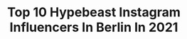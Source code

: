 ---
title: Top 10 Hypebeast Instagram Influencers In Berlin In 2021
description: >-
  Find top hypebeast Instagram influencers in Berlin in 2021. Most popular hashtags: #hypebeast #berlin #model #fashion.
platform: Instagram
hits: 34
text_top: See the most popular Instagram influencers on inBeat.
text_bottom: inBeat has 34 Instagram influencers like this in Berlin, Germany for you to connect with.
profiles:
  - username: "babaylin______"
    fullname: >-
      𝝠𝗬𝗟𝗜𝗡   |   𝗕𝝠𝗕𝝠 𝝠𝗬𝗟𝗜𝗡
    bio: >-
      Letztes Musikvideo👇🏼
    location: "Germany"
    followers: 9321
    engagement: 936
    commentsToLikes: 0.034284
    id: ck6ucp812gukl0j71f9035ozu
    verified: false
    hashtags: "#069, #staysafe, #instagram, #vintage"
  - username: "_p_a_u_l_z_i_m_m_e_r_"
    fullname: >-
      🔴 P A U L▪️Z I M M E R 🔴
    bio: >-
      People Photography All Pictures © Paul Zimmer 📸 TikTok: 15K ⬆️
    location: "Germany"
    followers: 61858
    engagement: 262
    commentsToLikes: 0.029767
    id: ck8tctk3l0mi40j78m0pjvnrs
    verified: false
    hashtags: "#streetleaks, #behindthescenes, #createexplore, #oscar"
  - username: "saaliimo"
    fullname: >-
      S A L I M 🥀
    bio: >-
      👻 | Snapchat: Saaliimo10 🎶 | TikTok: Saaliimo (+752k) 🎥 | YouTube: Saaliimo 💌 | Anfragen: salimo.business@web.de
    location: "Germany"
    followers: 88121
    engagement: 1213
    commentsToLikes: 0.186904
    id: ck5zz3jx6b0hh0i14tfzrm6rm
    verified: false
    hashtags: "#hannover, #model, #hannoverliebt, #verlosung"
  - username: "jonathan.schoeck"
    fullname: >-
      Jonathan Schoeck📍Berlin
    bio: >-
      📲 |Follow me on Tik Tok (500k+) 👟|Inspiration for #streetstyle 💪🏼|Fitness 🌱|Vegan ✈️|Travel 📩|jonathanschoeck.jo@gmail.com
    location: "Germany"
    followers: 49873
    engagement: 268
    commentsToLikes: 0.052270
    id: ck14i5q33drpc0i19r9val9ys
    verified: false
    hashtags: "#streetstyle, #ootdmens, #heidelberg, #guyswithstyle"
  - username: "ma__hmou__d"
    fullname: >-
      👤 Mahmoud
    bio: >-
      ❤☀💚 ● Streetwear🔥 ● Photography📸 ● Hairstylist💈 ● Fitness🏋
    location: "Germany"
    followers: 10036
    engagement: 1130
    commentsToLikes: 0.136416
    id: ck6uevi6mtbch0j71885w8t5x
    verified: false
    hashtags: "#berlin, #look, #ootd, #style"
  - username: "sasha_king030"
    fullname: >-
      𝗦asha
    bio: >-
      Berlin📍 lifestyle | fashion | photography your favourite vegetarian 🌱 business/shooting requests: dm/mail
    location: "Germany"
    followers: 4180
    engagement: 1471
    commentsToLikes: 0.033323
    id: ck5hclkaxip610i11xdlu1qb8
    verified: false
    hashtags: "#blueeyes, #freckles, #berlinfashion, #itscoronatime"
  - username: "ricooder"
    fullname: >-
      Rico Oder
    bio: >-
      📷 Timelapse | Photography | VanBuild ⚓️ Berlin, Germany 🇩🇪 📩 contact@ricooder.com 📺 Watch my #Berlin Video in 4K here:
    location: "Germany"
    followers: 28039
    engagement: 685
    commentsToLikes: 0.037829
    id: ck0u2ezx4zqdy0i19jcg9jnxl
    verified: false
    hashtags: "#visit, #moodygrams, #timelapsed, #allaboutadventures"
  - username: "kanaomapp"
    fullname: >-
      𝕂 𝔸 ℕ 𝔸 𝕆   𝕄 𝔸 ℙ ℙ
    bio: >-
      Berlin, Germany TikTok: Kanaomapp {45k} Liked alle Posts und ich schau bei euch vorbei 🩸
    location: "Germany"
    followers: 6462
    engagement: 1434
    commentsToLikes: 0.065763
    id: ck5hofi2bpgyo0i11gygv95rg
    verified: false
    hashtags: "#hypelife, #perfectguy, #highsnobiety, #curleyheadedboys"
  - username: "tommeeblvck"
    fullname: >-
      Thomas Mende aka. Tommeeblack
    bio: >-
      [📍] located near #Berlin | Germany tommeeblack@gmail.com [✉️->📫] [🔌] team @klekt | #KLEKTtakeover ⇊ ⇊ ⇊ ⇊ ⇊ ⇊ ⇊ ⇊ ⇊ ⇊ ⇊ ⇊ ⇊ ⇊
    location: "Germany"
    followers: 57821
    engagement: 277
    commentsToLikes: 0.100538
    id: ck0tvtiiscptx0i19edjhonga
    verified: false
    hashtags: "#teamklekt, #dresdencity, #hypebeast, #zalandostyle"
  - username: "tomsprm"
    fullname: >-
      Tom
    bio: >-
      Berlin , Germany Twitch: TomSprm Youtube 100k 🔻New Youtube Video🔻
    location: "Germany"
    followers: 21764
    engagement: 2829
    commentsToLikes: 0.014253
    id: ckaoy0ihbfjs30i78zfi2m0vj
    verified: false
    hashtags: "#highsnobietystyle, #outfitboy, #supremebattle, #freshstreetfits"
---